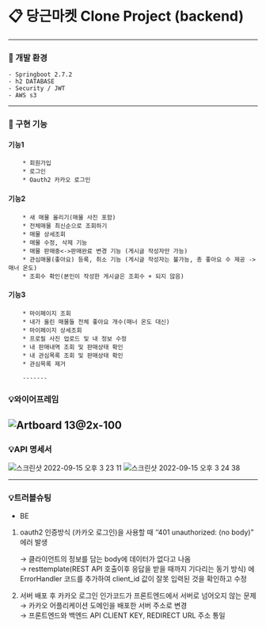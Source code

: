 # 📋 당근마켓 Clone Project (backend)
----------

### 🔎 개발 환경
    - Springboot 2.7.2
    - h2 DATABASE
    - Security / JWT
    - AWS s3
    
----------
###  🔗 구현 기능
#### 기능1
        * 회원가입
        * 로그인
        * Oauth2 카카오 로그인
#### 기능2
        * 새 매물 올리기(매물 사진 포함)
        * 전체매물 최신순으로 조회하기
        * 매물 상세조회
        * 매물 수정, 삭제 기능
        * 매물 판매중<->판매완료 변경 기능 (게시글 작성자만 가능)
        * 관심매물(좋아요) 등록, 취소 기능 (게시글 작성자는 불가능, 총 좋아요 수 제공 -> 매너 온도)
        * 조회수 확인(본인이 작성한 게시글은 조회수 + 되지 않음)
#### 기능3
        * 마이페이지 조회
        * 내가 올린 매물들 전체 좋아요 개수(매너 온도 대신) 
        * 마이페이지 상세조회
        * 프로필 사진 업로드 및 내 정보 수정
        * 내 판매내역 조회 및 판매상태 확인
        * 내 관심목록 조회 및 판매상태 확인
        * 관심목록 제거
        
        -------
### 💡와이어프레임
![Artboard 13@2x-100](https://user-images.githubusercontent.com/44489399/190330311-336e3e81-41f4-4855-acf9-f26c03d8ae4c.jpeg)
--------

### 💡API 명세서
![스크린샷 2022-09-15 오후 3 23 11](https://user-images.githubusercontent.com/44489399/190330882-e5dbc1ad-a0fc-4e7f-86d1-d4e7b188d754.jpeg)
![스크린샷 2022-09-15 오후 3 24 38](https://user-images.githubusercontent.com/44489399/190330892-96e0dfd8-81dd-4f3a-bab1-4008046605d6.jpeg)


-------
### 💡트러블슈팅
* BE
1. oauth2 인증방식 (카카오 로그인)을 사용할 때 ‘’401 unauthorized: (no body)” 에러 발생
    
    → 클라이언트의 정보를 담는 body에 데이터가 없다고 나옴  
    → resttemplate(REST API 호출이후 응답을 받을 때까지 기다리는 동기 방식) 에 ErrorHandler 코드를 추가하여 client_id 값이 잘못 입력된 것을 확인하고 수정

2. 서버 배포 후 카카오 로그인 인가코드가  프론트엔드에서 서버로 넘어오지 않는 문제  
    → 카카오 어플리케이션 도메인을 배포한 서버 주소로 변경  
    → 프론트엔드와 백엔드 API CLIENT KEY, REDIRECT URL 주소 통일
